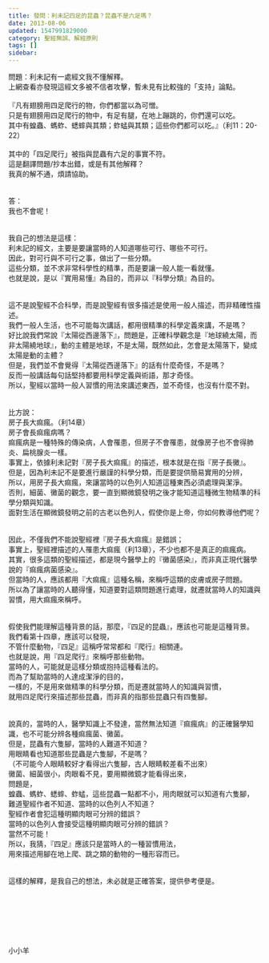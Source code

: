 ```yaml
---
title: 發問：利未記四足的昆蟲？昆蟲不是六足嗎？
date: 2013-08-06
updated: 1547991829000
category: 聖經無誤、解經原則
tags: []
sidebar: 
---
```


<p>問題：利未記有一處經文我不懂解釋。<br/>上網查看亦發現這經文多被不信者攻擊，暫未見有比較強的「支持」論點。<br/><br/>『凡有翅膀用四足爬行的物，你們都當以為可憎。<br/> 只是有翅膀用四足爬行的物中，有足有腿，在地上蹦跳的，你們還可以吃。<br/> 其中有蝗蟲、螞蚱、蟋蟀與其類；蚱蜢與其類；這些你們都可以吃。』（利11：20-22）<br/><br/>其中的「四足爬行」被指與昆蟲有六足的事實不符。<br/>這是翻譯問題/抄本出錯，或是有其他解釋？<br/>我真的解不通，煩請協助。<br/><br/><!--more--><br/>答：<br/>我也不會呢！<br/> <br/><br/>我自己的想法是這樣：<br/>利未記的經文，主要是要讓當時的人知道哪些可行、哪些不可行。<br/>因此，對可行與不可行之事，做出了一些分類。<br/>這些分類，並不求非常科學性的精準，而是要讓一般人能一看就懂。<br/>也就是說，是以『實用易懂』為目的，而非以『科學分類』為目的。<br/><br/><br/>這不是說聖經不合科學，而是說聖經有很多描述是使用一般人描述，而非精確性描述。<br/>我們一般人生活，也不可能每次講話，都用很精準的科學定義來講，不是嗎？<br/>好比說我們常說『太陽從西邊落下』，問題是，正確科學觀念是『地球繞太陽，而非太陽繞地球』，動的主體是地球，不是太陽，既然如此，怎會是太陽落下，變成太陽是動的主體？<br/>但是，我們並不會覺得『太陽從西邊落下』的話有什麼奇怪，不是嗎？<br/>反而一般講話每句話堅持都要用科學定義與術語，那才奇怪。<br/>所以，聖經以當時一般人習慣的用法來講述東西，並不奇怪，也沒有什麼不對。<br/> <br/><br/>比方說：<br/>房子長大痲瘋。（利14章）<br/>房子會長痲瘋病嗎？<br/>痲瘋病是一種特殊的傳染病，人會罹患，但房子不會罹患，就像房子也不會得肺炎、扁桃腺炎一樣。<br/>事實上，依據利未記對『房子長大痲瘋』的描述，根本就是在指『房子長黴』。<br/>但是，因為利未記不是要進行嚴謹的科學分類，而是要提供簡易實用的分辨，<br/>所以，用房子長大痲瘋，來讓當時的以色列人知道這種東西必須處理與潔淨。<br/>否則，細菌、黴菌的觀念，要一直到顯微鏡發明之後才能知道這種微生物精準的科學分類與知識。<br/>面對生活在顯微鏡發明之前的古老以色列人，假使你是上帝，你如何教導他們呢？<br/> <br/><br/>因此，不僅我們不能說聖經裡『房子長大痲瘋』是錯誤；<br/>事實上，聖經裡描述的人罹患大痲瘋（利13章），不少也都不是真正的痲瘋病。<br/>其實，很多這類的聖經描述，都是現今醫學上的『黴菌感染』，而非真正現代醫學說的『痲瘋病菌感染』。<br/>但當時的人，應該都用『大痲瘋』這種名稱，來稱呼這類的皮膚或房子問題。<br/>所以為了讓當時的人聽得懂，知道要對這類問題進行處理，就遷就當時人的知識與習慣，用大痲瘋來稱呼。<br/> <br/><br/>假使我們能理解這種背景的話，那麼，『四足的昆蟲』，應該也可能是這種背景。<br/>我們看第十四章，應該可以發現，<br/>不管什麼動物，『四足』這稱呼常常都和『爬行』相關連。<br/>也就是說，用『四足爬行』來稱呼那些動物。<br/>當時的人，可能就是這樣分類或抱持這種看法的。<br/>而為了幫助當時的人達成潔淨的目的，<br/>一樣的，不是用來做精準的科學分類，而是遷就當時人的知識與習慣，<br/>就用四足爬行來描述那些昆蟲，而非真的指那些昆蟲只有四隻腳。<br/> <br/><br/>說真的，當時的人，醫學知識上不發達，當然無法知道『痲瘋病』的正確醫學知識，也不可能分辨各種痲瘋菌、黴菌。<br/>但是，昆蟲有六隻腳，當時的人難道不知道？<br/>用眼睛看也知道那些昆蟲是六隻腳，不是嗎？<br/>（不可能今人眼睛較好才看得出六隻腳，古人眼睛較差看不出來）<br/>黴菌、細菌很小，肉眼看不見，要用顯微鏡才能看得出來，<br/>問題是， <br/>蝗蟲、螞蚱、蟋蟀、蚱蜢，這些昆蟲一點都不小，用肉眼就可以知道有六隻腳，<br/>難道聖經作者不知道、當時的以色列人不知道？<br/>聖經作者會犯這種明顯肉眼可分辨的錯誤？<br/>當時的以色列人會接受這種明顯肉眼可分辨的錯誤？<br/>當然不可能！<br/>所以，我猜，『四足』應該只是當時人的一種習慣用法，<br/>用來描述用腳在地上爬、跳之類的動物的一種形容而已。<br/> <br/> <br/>這樣的解釋，是我自己的想法，未必就是正確答案，提供參考便是。<br/><br/><br/><br/><br/><br/><br/><br/>小小羊<br/><br/><br/><br/><br/><br/></p>